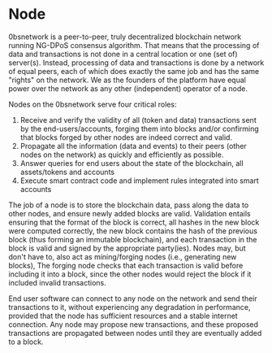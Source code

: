 # Node

0bsnetwork is a peer-to-peer, truly decentralized blockchain network running NG-DPoS consensus algorithm. That means that the processing of data and transactions is not done in a central location or one \(set of\) server\(s\). Instead, processing of data and transactions is done by a network of equal peers, each of which does exactly the same job and has the same "rights" on the network. We as the founders of the platform have equal power over the network as any other \(independent\) operator of a node. 

Nodes on the 0bsnetwork serve four critical roles:

1. Receive and verify the validity of all \(token and data\) transactions sent by the end-users/accounts, forging them into blocks and/or confirming that blocks forged by other nodes are indeed correct and valid.
2. Propagate all the information \(data and events\) to their peers \(other nodes on the network\) as quickly and efficiently as possible.
3. Answer queries for end users about the state of the blockchain, all assets/tokens and accounts
4. Execute smart contract code and implement rules integrated into smart accounts

The job of a node is to store the blockchain data, pass along the data to other nodes, and ensure newly added blocks are valid. Validation entails ensuring that the format of the block is correct, all hashes in the new block were computed correctly, the new block contains the hash of the previous block \(thus forming an immutable blockchain\), and each transaction in the block is valid and signed by the appropriate party\(ies\). Nodes may, but don't have to, also act as mining/forging nodes \(i.e., generating new blocks\), The forging node checks that each transaction is valid before including it into a block, since the other nodes would reject the block if it included invalid transactions.

End user software can connect to any node on the network and send their transactions to it, without experiencing any degradation in performance, provided that the node has sufficient resources and a stable internet connection. Any node may propose new transactions, and these proposed transactions are propagated between nodes until they are eventually added to a block.

